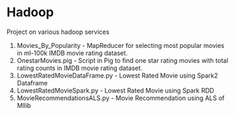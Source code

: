 # Hadoop
 Project on various hadoop services

1. Movies_By_Popularity - MapReducer for selecting most popular movies in ml-100k IMDB movie rating dataset.
2. OnestarMovies.pig - Script in Pig to find one star rating movies with total rating counts in IMDB movie rating dataset.
3. LowestRatedMovieDataFrame.py - Lowest Rated Movie using Spark2 Dataframe
4. LowestRatedMovieSpark.py - Lowest Rated Movie using Spark RDD
5. MovieRecommendationsALS.py - Movie Recommendation using ALS of Mllib 
